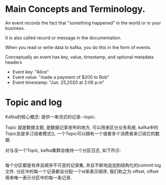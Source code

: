 # Main Concepts and Terminology.

An event records the fact that "something happened" in the world or in your business.

It is also called record or message in the documentation.

When you read or write data to kafka, you do this in the form of events.

Conceptually an event has key, value, timestamp, and optional metadata headers

* Event key: "Alice"
* Event value: "made a payment of $200 to Bob"
* Event timestamp: "Jun. 25,2020 at 2:06 p.m"

# Topic and log

Kafka的核心概念: 提供一串流式的记录--topic.

Topic 就是数据主题, 是数据记录发布的地方, 可以用来区分业务系统.
kafka中的Topic总是多订阅者模式(), 一个Topic可以拥有一个或者多个消费者来订阅它的数据.

对与没一个Topic, kafka集群会维持一个分区日志, 如下所示:

![]()

每个分区都是有序且顺序不可变的记录集, 并且不断地追加到结构化的commit log 文件.
分区中的每一个记录都会分配一个id来表示顺序, 我们称之为 offset,
offset用来唯一表示分区中的每一条记录.


